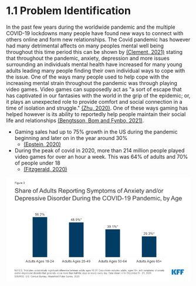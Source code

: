 # 1.1 Problem Identification

In the past few years during the worldwide pandemic and the multiple COVID-19 lockdowns many people have found new ways to connect with others online and form new relationships. The Covid pandemic has however had many detrimental affects on many peoples mental well being throughout this time period  this can be shown by [(Clement, 2021)](../evaluation/reference-list.md) stating that throughout the pandemic, anxiety, depression and more issues surrounding an individuals mental health have increased for many young adults leading many people finding their own individual ways to cope with the issue. One of the ways many people used to help cope with the increasing mental strain throughout the pandemic was through playing video games. Video games can supposedly act as "a sort of escape that has captivated in our fantasies with the world in the grip of the epidemic; or, it plays an unexpected role to provide comfort and social connection in a time of isolation and struggle." [(Zhu, 2020)](../evaluation/reference-list.md). One of these ways gaming has helped however is its ability to reportedly help people maintain their social life and relationships [(Bengtsson, Bom and Fynbo, 2021)](../evaluation/reference-list.md).



* Gaming sales had up to 75% growth in the US during the pandemic beginning and later on in the year around 30%&#x20;
  * [(Epstein, 2020)](../evaluation/reference-list.md)
* During the peak of covid in 2020, more than 214 million people played video games for over an hour a week. This was 64% of adults and 70% of people under 18
  * [(Fitzgerald, 2020)](../evaluation/reference-list.md)

![](../.gitbook/assets/image.png)

